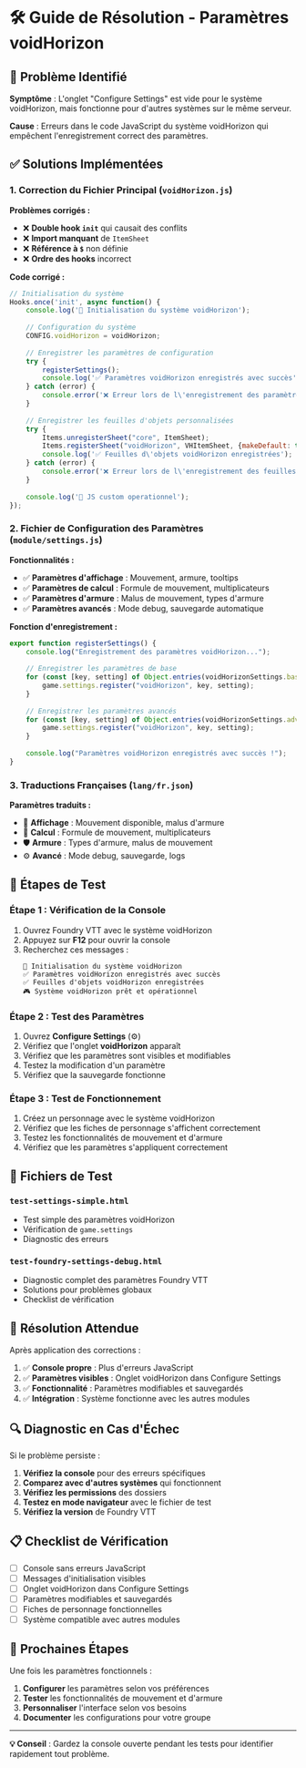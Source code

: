 # 🛠️ Guide de Résolution - Paramètres voidHorizon

## 🚨 Problème Identifié

**Symptôme** : L'onglet "Configure Settings" est vide pour le système voidHorizon, mais fonctionne pour d'autres systèmes sur le même serveur.

**Cause** : Erreurs dans le code JavaScript du système voidHorizon qui empêchent l'enregistrement correct des paramètres.

## ✅ Solutions Implémentées

### **1. Correction du Fichier Principal** (`voidHorizon.js`)

**Problèmes corrigés :**
- ❌ **Double hook `init`** qui causait des conflits
- ❌ **Import manquant** de `ItemSheet`
- ❌ **Référence à `$`** non définie
- ❌ **Ordre des hooks** incorrect

**Code corrigé :**
```javascript
// Initialisation du système
Hooks.once('init', async function() {
    console.log('🚀 Initialisation du système voidHorizon');
    
    // Configuration du système
    CONFIG.voidHorizon = voidHorizon;
    
    // Enregistrer les paramètres de configuration
    try {
        registerSettings();
        console.log('✅ Paramètres voidHorizon enregistrés avec succès');
    } catch (error) {
        console.error('❌ Erreur lors de l\'enregistrement des paramètres:', error);
    }
    
    // Enregistrer les feuilles d'objets personnalisées
    try {
        Items.unregisterSheet("core", ItemSheet);
        Items.registerSheet("voidHorizon", VHItemSheet, {makeDefault: true});
        console.log('✅ Feuilles d\'objets voidHorizon enregistrées');
    } catch (error) {
        console.error('❌ Erreur lors de l\'enregistrement des feuilles:', error);
    }
    
    console.log('🎯 JS custom operationnel');
});
```

### **2. Fichier de Configuration des Paramètres** (`module/settings.js`)

**Fonctionnalités :**
- ✅ **Paramètres d'affichage** : Mouvement, armure, tooltips
- ✅ **Paramètres de calcul** : Formule de mouvement, multiplicateurs
- ✅ **Paramètres d'armure** : Malus de mouvement, types d'armure
- ✅ **Paramètres avancés** : Mode debug, sauvegarde automatique

**Fonction d'enregistrement :**
```javascript
export function registerSettings() {
    console.log("Enregistrement des paramètres voidHorizon...");
    
    // Enregistrer les paramètres de base
    for (const [key, setting] of Object.entries(voidHorizonSettings.baseSettings)) {
        game.settings.register("voidHorizon", key, setting);
    }
    
    // Enregistrer les paramètres avancés
    for (const [key, setting] of Object.entries(voidHorizonSettings.advancedSettings)) {
        game.settings.register("voidHorizon", key, setting);
    }
    
    console.log("Paramètres voidHorizon enregistrés avec succès !");
}
```

### **3. Traductions Françaises** (`lang/fr.json`)

**Paramètres traduits :**
- 🎯 **Affichage** : Mouvement disponible, malus d'armure
- 🧮 **Calcul** : Formule de mouvement, multiplicateurs
- 🛡️ **Armure** : Types d'armure, malus de mouvement
- ⚙️ **Avancé** : Mode debug, sauvegarde, logs

## 🔧 Étapes de Test

### **Étape 1 : Vérification de la Console**
1. Ouvrez Foundry VTT avec le système voidHorizon
2. Appuyez sur **F12** pour ouvrir la console
3. Recherchez ces messages :
   ```
   🚀 Initialisation du système voidHorizon
   ✅ Paramètres voidHorizon enregistrés avec succès
   ✅ Feuilles d'objets voidHorizon enregistrées
   🎮 Système voidHorizon prêt et opérationnel
   ```

### **Étape 2 : Test des Paramètres**
1. Ouvrez **Configure Settings** (⚙️)
2. Vérifiez que l'onglet **voidHorizon** apparaît
3. Vérifiez que les paramètres sont visibles et modifiables
4. Testez la modification d'un paramètre
5. Vérifiez que la sauvegarde fonctionne

### **Étape 3 : Test de Fonctionnement**
1. Créez un personnage avec le système voidHorizon
2. Vérifiez que les fiches de personnage s'affichent correctement
3. Testez les fonctionnalités de mouvement et d'armure
4. Vérifiez que les paramètres s'appliquent correctement

## 🧪 Fichiers de Test

### **`test-settings-simple.html`**
- Test simple des paramètres voidHorizon
- Vérification de `game.settings`
- Diagnostic des erreurs

### **`test-foundry-settings-debug.html`**
- Diagnostic complet des paramètres Foundry VTT
- Solutions pour problèmes globaux
- Checklist de vérification

## 🚀 Résolution Attendue

Après application des corrections :

1. ✅ **Console propre** : Plus d'erreurs JavaScript
2. ✅ **Paramètres visibles** : Onglet voidHorizon dans Configure Settings
3. ✅ **Fonctionnalité** : Paramètres modifiables et sauvegardés
4. ✅ **Intégration** : Système fonctionne avec les autres modules

## 🔍 Diagnostic en Cas d'Échec

Si le problème persiste :

1. **Vérifiez la console** pour des erreurs spécifiques
2. **Comparez avec d'autres systèmes** qui fonctionnent
3. **Vérifiez les permissions** des dossiers
4. **Testez en mode navigateur** avec le fichier de test
5. **Vérifiez la version** de Foundry VTT

## 📋 Checklist de Vérification

- [ ] Console sans erreurs JavaScript
- [ ] Messages d'initialisation visibles
- [ ] Onglet voidHorizon dans Configure Settings
- [ ] Paramètres modifiables et sauvegardés
- [ ] Fiches de personnage fonctionnelles
- [ ] Système compatible avec autres modules

## 🎯 Prochaines Étapes

Une fois les paramètres fonctionnels :

1. **Configurer** les paramètres selon vos préférences
2. **Tester** les fonctionnalités de mouvement et d'armure
3. **Personnaliser** l'interface selon vos besoins
4. **Documenter** les configurations pour votre groupe

---

**💡 Conseil** : Gardez la console ouverte pendant les tests pour identifier rapidement tout problème.
